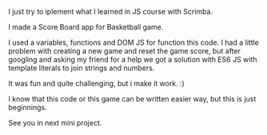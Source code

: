 I just try to iplement what I learned in JS course with Scrimba. 

I made a Score Board app for Basketball game.

I used a variables, functions and DOM JS for function this code. 
I had a little problem with creating a new game and reset the game score, but after googling and asking my friend for a help we got a solution with ES6 JS with template literals to join strings and numbers.

It was fun and quite challenging, but i make it work. :)

I know that this code or this game can be written easier way, but this is just beginnings.

See you in next mini project.
